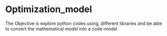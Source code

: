 # Optimization_model
The Objective is explore python codes using, different libraries and be able to convert the mathematical model into a code-model
